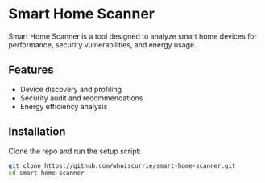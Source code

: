 # Smart Home Scanner

Smart Home Scanner is a tool designed to analyze smart home devices for performance, security vulnerabilities, and energy usage.

## Features
- Device discovery and profiling
- Security audit and recommendations
- Energy efficiency analysis

## Installation
Clone the repo and run the setup script:
```bash
git clone https://github.com/whoiscurrie/smart-home-scanner.git
cd smart-home-scanner
